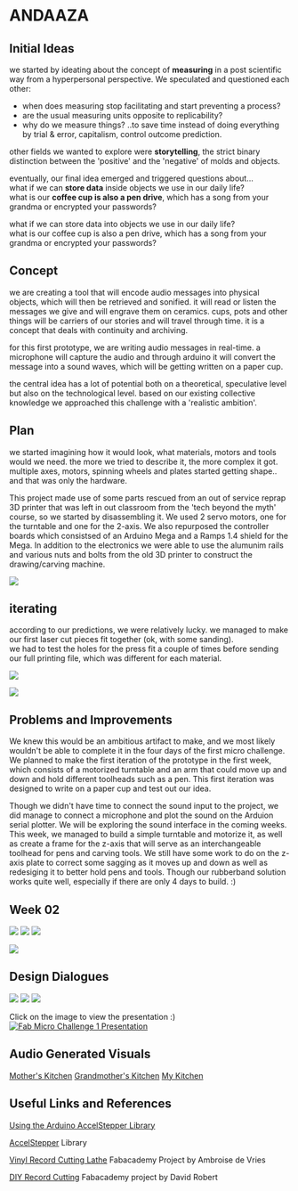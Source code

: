 # ANDAAZA 

## **Initial Ideas**  
we started by ideating about the concept of **measuring** in a post scientific way from a hyperpersonal perspective. We speculated and questioned each other:  
- when does measuring stop facilitating and start preventing a process?  
- are the usual measuring units opposite to replicability?  
- why do we measure things?  ..to save time instead of doing everything by trial & error, capitalism, control outcome prediction.  

other fields we wanted to explore were **storytelling**, the strict binary distinction between the 'positive' and the 'negative' of molds and objects.   

eventually, our final idea emerged and triggered questions about...   
what if we can **store data** inside objects we use in our daily life?  
what is our **coffee cup is also a pen drive**, which has a song from your grandma or encrypted your passwords?  

what if we can store data into objects we use in our daily life?  
what is our coffee cup is also a pen drive, which has a song from your grandma or encrypted your passwords?  


## **Concept**  
we are creating a tool that will encode audio messages into physical objects, which will then be retrieved and sonified. it will read or listen the messages we give and will engrave them on ceramics. 
cups, pots and other things will be carriers of our stories and will travel through time. 
it is a concept that deals with continuity and archiving.  

for this first prototype, we are writing audio messages in real-time. a microphone will capture the audio and through arduino it will convert the message into a sound waves, which will be getting written on a paper cup.  

the central idea has a lot of potential both on a theoretical, speculative level but also on the technological level. based on our existing collective knowledge we approached this challenge with a 'realistic ambition'.    

## **Plan**   
we started imagining how it would look, what materials, motors and tools would we need. the more we tried to describe it, the more complex it got. multiple axes, motors, spinning wheels and plates started getting shape.. and that was only the hardware.  

This project made use of some parts rescued from an out of service reprap 3D printer that was left in out classroom from the 'tech beyond the myth' course, so we started by disassembling it. We used 2 servo motors, one for the turntable and one for the 2-axis. We also repurposed the controller boards which consistsed of an Arduino Mega and a Ramps 1.4 shield for the Mega. In addition to the electronics we were able to use the alumunim rails and various nuts and bolts from the old 3D printer to construct the drawing/carving machine. 


![](andaaza.jpg)

## **iterating**  
according to our predictions, we were relatively lucky. we managed to make our first laser cut pieces fit together (ok, with some sanding).  
we had to test the holes for the press fit a couple of times before sending our full printing file, which was different for each material. 

![](process2.jpg)  


![](andaaza2.jpg)  

## **Problems and Improvements**

We knew this would be an ambitious artifact to make, and we most likely wouldn't be able to complete it in the four days of the first micro challenge. We planned to make the first iteration of the prototype in the first week, which consists of a motorized turntable and an arm that could move up and down and hold different toolheads such as a pen. This first iteration was designed to write on a paper cup and test out our idea. 

Though we didn't have time to connect the sound input to the project, we did manage to connect a microphone and plot the sound on the Arduion serial plotter. We will be exploring the sound interface in the coming weeks. This week, we managed to build a simple turntable and motorize it, as well as create a frame for the z-axis that will serve as an interchangeable toolhead for pens and carving tools. We still have some work to do on the z-axis plate to correct some sagging as it moves up and down as well as redesiging it to better hold pens and tools. Though our rubberband solution works quite well, especially if there are only 4 days to build. :) 

## **Week 02**

![](docs/images/cup_holder.jpeg)
![](docs/images/tool_holder.jpeg)
![](docs/images/cup_box.jpeg)

![](docs/images/andaaza-11.jpg)



## **Design Dialogues**
![](docs/images/DD2_Posters-01.png)
![](docs/images/DD2_Posters-02.png)
![](docs/images/DD2_Posters-04.png)

Click on the image to view the presentation :)  
[![Fab Micro Challenge 1 Presentation](Andaaza.png)](https://www.canva.com/design/DAFaumtP7p8/6alduDLkCOwk2gHwn5hSnA/view?utm_content=DAFaumtP7p8&utm_campaign=designshare&utm_medium=link&utm_source=publishsharelink)


## Audio Generated Visuals

[Mother's Kitchen](https://editor.p5js.org/agjarv/full/4PX7xMz5z)
[Grandmother's Kitchen](https://editor.p5js.org/agjarv/full/4PX7xMz5z)
[My Kitchen](https://editor.p5js.org/agjarv/full/4PX7xMz5z)

## Useful Links and References

[Using the Arduino AccelStepper Library](https://hackaday.io/project/183713-using-the-arduino-accelstepper-library)

[AccelStepper](https://github.com/waspinator/AccelStepper) Library

[Vinyl Record Cutting Lathe](https://fabacademy.org/2020/labs/digiscope/students/ambroise-devries/docs/p02.html) Fabacademy Project by Ambroise de Vries

[DIY Record Cutting](http://fab.cba.mit.edu/classes/863.09/people/lifeform/13/index.html) Fabacademy project by David Robert



